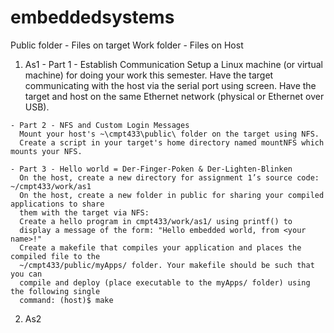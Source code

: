 # embeddedsystems

Public folder - Files on target
Work folder - Files on Host
  1. As1
    - Part 1 - Establish Communication
      Setup a Linux machine (or virtual machine) for doing your work this semester.
      Have the target communicating with the host via the serial port using screen.
      Have the target and host on the same Ethernet network (physical or Ethernet over USB).
    
    - Part 2 - NFS and Custom Login Messages
      Mount your host's ~\cmpt433\public\ folder on the target using NFS.
      Create a script in your target's home directory named mountNFS which mounts your NFS.
      
    - Part 3 - Hello world = Der-Finger-Poken & Der-Lighten-Blinken
      On the host, create a new directory for assignment 1’s source code: ~/cmpt433/work/as1
      On the host, create a new folder in public for sharing your compiled applications to share
      them with the target via NFS:
      Create a hello program in cmpt433/work/as1/ using printf() to
      display a message of the form: "Hello embedded world, from <your name>!"
      Create a makefile that compiles your application and places the compiled file to the
      ~/cmpt433/public/myApps/ folder. Your makefile should be such that you can
      compile and deploy (place executable to the myApps/ folder) using the following single
      command: (host)$ make
  
  2. As2

